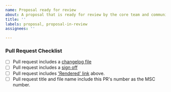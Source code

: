 ```yaml
---
name: Proposal ready for review
about: A proposal that is ready for review by the core team and community.
title: ''
labels: proposal, proposal-in-review
assignees: ''

---
```


<!-- Put your "rendered" link here -->

### Pull Request Checklist

<!-- Please read CONTRIBUTING.rst before submitting your pull request -->

* [ ] Pull request includes a [changelog file](https://github.com/matrix-org/matrix-doc/blob/master/CONTRIBUTING.rst#adding-to-the-changelog)
* [ ] Pull request includes a [sign off](https://github.com/matrix-org/matrix-doc/blob/master/CONTRIBUTING.rst#sign-off)
* [ ] Pull request includes ['Rendered' link](https://chat.api-spec.imzqqq.top/proposals#process) above.
* [ ] Pull request title and file name include this PR's number as the MSC number.
